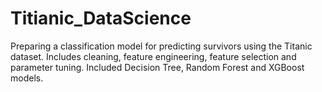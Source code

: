 # Titianic_DataScience
Preparing a classification model for predicting survivors using the Titanic dataset. Includes cleaning, feature engineering, feature selection and parameter tuning.
Included Decision Tree, Random Forest and XGBoost models.
